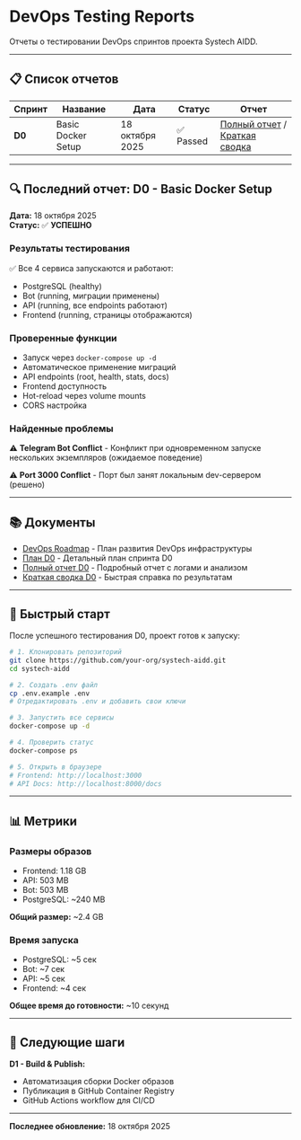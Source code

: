 # DevOps Testing Reports

Отчеты о тестировании DevOps спринтов проекта Systech AIDD.

---

## 📋 Список отчетов

| Спринт | Название | Дата | Статус | Отчет |
|--------|----------|------|--------|-------|
| **D0** | Basic Docker Setup | 18 октября 2025 | ✅ Passed | [Полный отчет](d0-testing-report.md) / [Краткая сводка](d0-testing-summary.md) |

---

## 🔍 Последний отчет: D0 - Basic Docker Setup

**Дата:** 18 октября 2025  
**Статус:** ✅ **УСПЕШНО**

### Результаты тестирования

✅ Все 4 сервиса запускаются и работают:
- PostgreSQL (healthy)
- Bot (running, миграции применены)
- API (running, все endpoints работают)
- Frontend (running, страницы отображаются)

### Проверенные функции

- Запуск через `docker-compose up -d`
- Автоматическое применение миграций
- API endpoints (root, health, stats, docs)
- Frontend доступность
- Hot-reload через volume mounts
- CORS настройка

### Найденные проблемы

⚠️ **Telegram Bot Conflict** - Конфликт при одновременном запуске нескольких экземпляров (ожидаемое поведение)

⚠️ **Port 3000 Conflict** - Порт был занят локальным dev-сервером (решено)

---

## 📚 Документы

- [DevOps Roadmap](../devops-roadmap.md) - План развития DevOps инфраструктуры
- [План D0](../plans/d0-basic-docker-setup.md) - Детальный план спринта D0
- [Полный отчет D0](d0-testing-report.md) - Подробный отчет с логами и анализом
- [Краткая сводка D0](d0-testing-summary.md) - Быстрая справка по результатам

---

## 🚀 Быстрый старт

После успешного тестирования D0, проект готов к запуску:

```bash
# 1. Клонировать репозиторий
git clone https://github.com/your-org/systech-aidd.git
cd systech-aidd

# 2. Создать .env файл
cp .env.example .env
# Отредактировать .env и добавить свои ключи

# 3. Запустить все сервисы
docker-compose up -d

# 4. Проверить статус
docker-compose ps

# 5. Открыть в браузере
# Frontend: http://localhost:3000
# API Docs: http://localhost:8000/docs
```

---

## 📊 Метрики

### Размеры образов
- Frontend: 1.18 GB
- API: 503 MB
- Bot: 503 MB
- PostgreSQL: ~240 MB

**Общий размер:** ~2.4 GB

### Время запуска
- PostgreSQL: ~5 сек
- Bot: ~7 сек
- API: ~5 сек
- Frontend: ~4 сек

**Общее время до готовности:** ~10 секунд

---

## 🔄 Следующие шаги

**D1 - Build & Publish:**
- Автоматизация сборки Docker образов
- Публикация в GitHub Container Registry
- GitHub Actions workflow для CI/CD

---

**Последнее обновление:** 18 октября 2025

